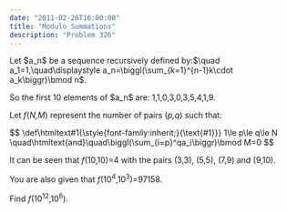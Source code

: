 ```yaml
---
date: "2011-02-26T16:00:00"
title: "Modulo Summations"
description: "Problem 326"
---
```


<p>
Let $a_n$ be a sequence recursively defined by:$\quad a_1=1,\quad\displaystyle a_n=\biggl(\sum_{k=1}^{n-1}k\cdot a_k\biggr)\bmod n$.
</p>
<p>
So the first 10 elements of $a_n$ are: 1,1,0,3,0,3,5,4,1,9.
</p>
<p>Let <var>f</var>(<var>N,M</var>) represent the number of pairs (<var>p,q</var>) such that: </p>
<p>
$$
\def\htmltext#1{\style{font-family:inherit;}{\text{#1}}}
1\le p\le q\le N \quad\htmltext{and}\quad\biggl(\sum_{i=p}^qa_i\biggr)\bmod M=0
$$
</p>
<p>
It can be seen that <var>f</var>(10,10)=4 with the pairs (3,3), (5,5), (7,9) and (9,10).
</p>
<p>
You are also given that <var>f</var>(10<sup>4</sup>,10<sup>3</sup>)=97158.</p>
<p>
Find <var>f</var>(10<sup>12</sup>,10<sup>6</sup>).
</p>

